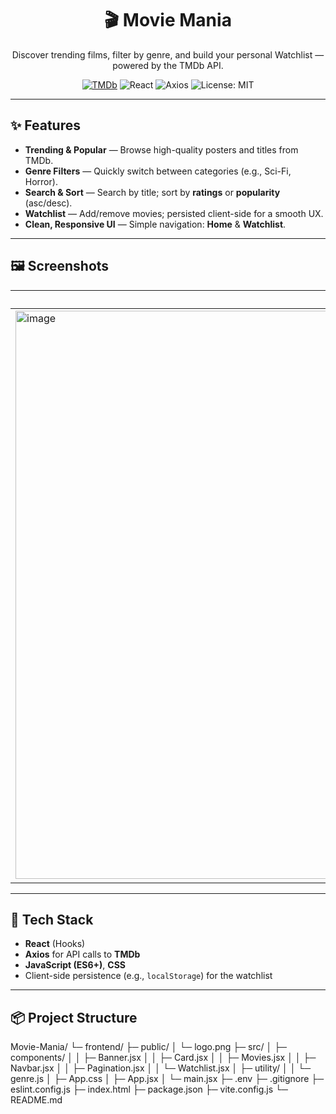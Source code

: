 <!-- PROJECT HEADER -->
<h1 align="center">🎬 Movie Mania</h1>
<p align="center">
  Discover trending films, filter by genre, and build your personal Watchlist — powered by the TMDb API.
</p>

<p align="center">
  <a href="https://www.themoviedb.org/documentation/api"><img alt="TMDb" src="https://img.shields.io/badge/TMDb-API-01d277.svg?logo=themoviedatabase&logoColor=white"></a>
  <img alt="React" src="https://img.shields.io/badge/React-18+-61dafb.svg?logo=react&logoColor=000">
  <img alt="Axios" src="https://img.shields.io/badge/Axios-HTTP%20Client-5a29e4.svg">
  <img alt="License: MIT" src="https://img.shields.io/badge/License-MIT-green.svg">
</p>

---

## ✨ Features

- **Trending & Popular** — Browse high-quality posters and titles from TMDb.
- **Genre Filters** — Quickly switch between categories (e.g., Sci-Fi, Horror).
- **Search & Sort** — Search by title; sort by **ratings** or **popularity** (asc/desc).
- **Watchlist** — Add/remove movies; persisted client-side for a smooth UX.
- **Clean, Responsive UI** — Simple navigation: **Home** & **Watchlist**.

---

## 🖼️ Screenshots

| Home | Watchlist |
|------|-----------|
|<img width="1907" height="909" alt="image" src="https://github.com/user-attachments/assets/c8af5703-719b-48ce-be39-3adb193ea1bd" /> | <img width="1901" height="912" alt="image" src="https://github.com/user-attachments/assets/f6cfcd58-4996-4c85-a34c-baf72c8e6fd9" /> |

---

## 🧰 Tech Stack

- **React** (Hooks)
- **Axios** for API calls to **TMDb**
- **JavaScript (ES6+)**, **CSS**
- Client-side persistence (e.g., `localStorage`) for the watchlist

---

## 📦 Project Structure

Movie-Mania/
└─ frontend/
├─ public/
│ └─ logo.png
├─ src/
│ ├─ components/
│ │ ├─ Banner.jsx
│ │ ├─ Card.jsx
│ │ ├─ Movies.jsx
│ │ ├─ Navbar.jsx
│ │ ├─ Pagination.jsx
│ │ └─ Watchlist.jsx
│ ├─ utility/
│ │ └─ genre.js
│ ├─ App.css
│ ├─ App.jsx
│ └─ main.jsx
├─ .env
├─ .gitignore
├─ eslint.config.js
├─ index.html
├─ package.json
├─ vite.config.js 
└─ README.md

